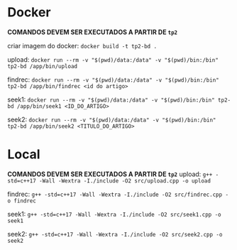 # Docker
**COMANDOS DEVEM SER EXECUTADOS A PARTIR DE `tp2`**

criar imagem do docker: `docker build -t tp2-bd .`

upload: `docker run --rm -v "$(pwd)/data:/data" -v "$(pwd)/bin:/bin" tp2-bd /app/bin/upload`

findrec: `docker run --rm -v "$(pwd)/data:/data" -v "$(pwd)/bin:/bin" tp2-bd /app/bin/findrec <id do artigo>`

seek1: `docker run --rm -v "$(pwd)/data:/data" -v "$(pwd)/bin:/bin" tp2-bd /app/bin/seek1 <ID_DO_ARTIGO>`

seek2: `docker run --rm -v "$(pwd)/data:/data" -v "$(pwd)/bin:/bin" tp2-bd /app/bin/seek2 <TITULO_DO_ARTIGO>`


# Local
**COMANDOS DEVEM SER EXECUTADOS A PARTIR DE `tp2`**
upload: `g++ -std=c++17 -Wall -Wextra -I./include -O2 src/upload.cpp -o upload`

findrec: `g++ -std=c++17 -Wall -Wextra -I./include -O2 src/findrec.cpp -o findrec`

seek1: `g++ -std=c++17 -Wall -Wextra -I./include -O2 src/seek1.cpp -o seek1`

seek2: `g++ -std=c++17 -Wall -Wextra -I./include -O2 src/seek2.cpp -o seek2`